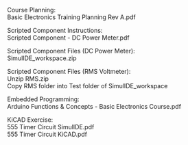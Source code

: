 Course Planning:  
Basic Electronics Training Planning Rev A.pdf

Scripted Component Instructions:  
Scripted Component - DC Power Meter.pdf

Scripted Component Files (DC Power Meter):  
SimulIDE_workspace.zip

Scripted Component Files (RMS Voltmeter):  
Unzip RMS.zip  
Copy RMS folder into Test folder of SimulIDE_workspace  

Embedded Programming:  
Arduino Functions & Concepts - Basic Electronics Course.pdf   

KiCAD Exercise:  
555 Timer Circuit SimulIDE.pdf  
555 Timer Circuit KiCAD.pdf  

